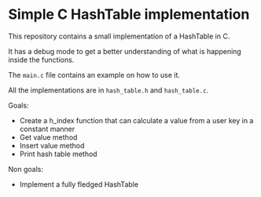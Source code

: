 # Simple C HashTable implementation

This repository contains a small implementation of a HashTable in C.

It has a debug mode to get a better understanding of what is happening inside the functions.

The `main.c` file contains an example on how to use it.

All the implementations are in `hash_table.h` and `hash_table.c`.

Goals:

- Create a h_index function that can calculate a value from a user key in a constant manner
- Get value method
- Insert value method
- Print hash table method

Non goals:

- Implement a fully fledged HashTable


